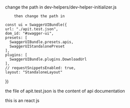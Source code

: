 change the path in 
        dev-helpers/dev-helper-initializer.js

        then change the path in 

    const ui = SwaggerUIBundle({
    url: "./apit.test.json",
    dom_id: "#swagger-ui",
    presets: [
      SwaggerUIBundle.presets.apis,
      SwaggerUIStandalonePreset
    ],
    plugins: [
      SwaggerUIBundle.plugins.DownloadUrl
    ],
    // requestSnippetsEnabled: true,
    layout: "StandaloneLayout"
  })

the file of apit.test.json
is the content of api documentation

this is an react js
